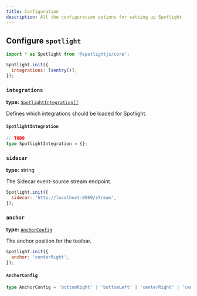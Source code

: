 ```yaml
---
title: Configuration
description: All the configuration options for setting up Spotlight
---
```


## Configure `spotlight`

```js
import * as Spotlight from '@spotlightjs/core';

Spotlight.init({
  integrations: [sentry()],
});
```

### `integrations`

**type:** [`SpotlightIntegration[]`](#spotlightintegration)

Defines which integrations should be loaded for Spotlight.

#### `SpotlightIntegration`

```ts
// TODO
type SpotlightIntegration = {};
```

### `sidecar`

**type:** string

The Sidecar event-source stream endpoint.

```js
Spotlight.init({
  sidecar: 'http://localhost:8969/stream',
});
```

### `anchor`

**type:** [`AnchorConfig`](#anchorconfig)

The anchor position for the toolbar.

```js
Spotlight.init({
  anchor: 'centerRight',
});
```

#### `AnchorConfig`

```ts
type AnchorConfig = 'bottomRight' | 'bottomLeft' | 'centerRight' | 'centerLeft' | 'topLeft' | 'topRight';
```

